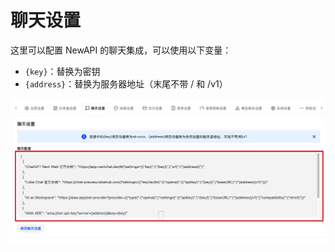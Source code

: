 # 聊天设置

这里可以配置 NewAPI 的聊天集成，可以使用以下变量：

- `{key}`：替换为密钥
- `{address}`：替换为服务器地址（末尾不带 / 和 /v1）

![聊天设置](../../../assets/guide/chat-setting.png)